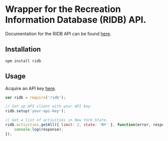 # Wrapper for the Recreation Information Database (RIDB) API.

Documentation for the RIDB API can be found [here](http://usda.github.io/RIDB/).

## Installation

<code>npm install ridb</code>

## Usage

Acquire an API key [here](https://ridb.recreation.gov/?action=register).

```javascript
var ridb = require('ridb');

// Set up API client with your API key.
ridb.setup('your-api-key');

// Get a list of activities in New York State.
ridb.activities.getAll({ limit: 2, state: 'NY' }, function(error, response) {
	console.log(response);
});
```

